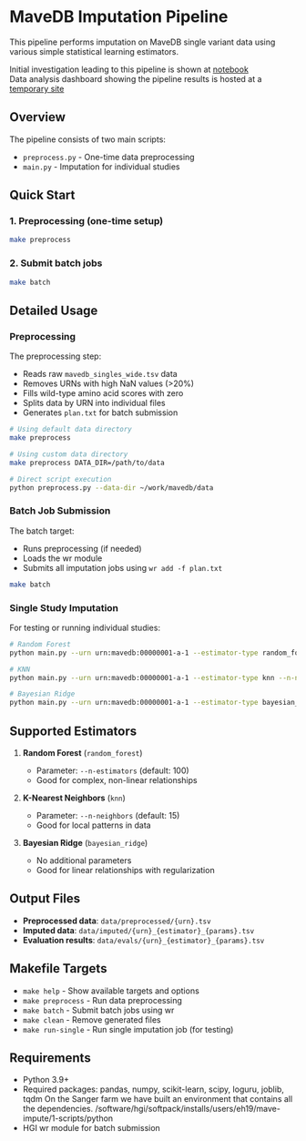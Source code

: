 # MaveDB Imputation Pipeline

This pipeline performs imputation on MaveDB single variant data using various simple statistical learning estimators.

Initial investigation leading to this pipeline is shown at [notebook](https://github.com/allydunham/xai_hackathon2024/blob/sklearn-imputation/mavedb-imputation.ipynb)  
Data analysis dashboard showing the pipeline results is hosted at a [temporary site](http://jira-report.hgi.sanger.ac.uk:8050/)

## Overview

The pipeline consists of two main scripts:
- `preprocess.py` - One-time data preprocessing
- `main.py` - Imputation for individual studies

## Quick Start

### 1. Preprocessing (one-time setup)
```bash
make preprocess
```

### 2. Submit batch jobs
```bash
make batch
```

## Detailed Usage

### Preprocessing
The preprocessing step:
- Reads raw `mavedb_singles_wide.tsv` data
- Removes URNs with high NaN values (>20%)
- Fills wild-type amino acid scores with zero
- Splits data by URN into individual files
- Generates `plan.txt` for batch submission

```bash
# Using default data directory
make preprocess

# Using custom data directory
make preprocess DATA_DIR=/path/to/data

# Direct script execution
python preprocess.py --data-dir ~/work/mavedb/data
```

### Batch Job Submission
The batch target:
- Runs preprocessing (if needed)
- Loads the wr module
- Submits all imputation jobs using `wr add -f plan.txt`

```bash
make batch
```

### Single Study Imputation
For testing or running individual studies:

```bash
# Random Forest
python main.py --urn urn:mavedb:00000001-a-1 --estimator-type random_forest --n-estimators 100

# KNN
python main.py --urn urn:mavedb:00000001-a-1 --estimator-type knn --n-neighbors 15

# Bayesian Ridge
python main.py --urn urn:mavedb:00000001-a-1 --estimator-type bayesian_ridge
```

## Supported Estimators

1. **Random Forest** (`random_forest`)
   - Parameter: `--n-estimators` (default: 100)
   - Good for complex, non-linear relationships

2. **K-Nearest Neighbors** (`knn`)
   - Parameter: `--n-neighbors` (default: 15)
   - Good for local patterns in data

3. **Bayesian Ridge** (`bayesian_ridge`)
   - No additional parameters
   - Good for linear relationships with regularization

## Output Files

- **Preprocessed data**: `data/preprocessed/{urn}.tsv`
- **Imputed data**: `data/imputed/{urn}_{estimator}_{params}.tsv`
- **Evaluation results**: `data/evals/{urn}_{estimator}_{params}.tsv`

## Makefile Targets

- `make help` - Show available targets and options
- `make preprocess` - Run data preprocessing
- `make batch` - Submit batch jobs using wr
- `make clean` - Remove generated files
- `make run-single` - Run single imputation job (for testing)

## Requirements

- Python 3.9+
- Required packages: pandas, numpy, scikit-learn, scipy, loguru, joblib, tqdm
    On the Sanger farm we have built an environment that contains all the dependencies. 
    /software/hgi/softpack/installs/users/eh19/mave-impute/1-scripts/python
- HGI wr module for batch submission 